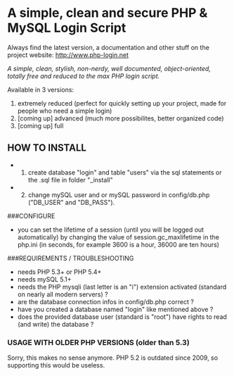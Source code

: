 # A simple, clean and secure PHP & MySQL Login Script #

Always find the latest version, a documentation and other stuff on the project website:
http://www.php-login.net

*A simple, clean, stylish, non-nerdy, well documented, object-oriented, totally free and reduced to the max PHP login script.*

Available in 3 versions: 

1. extremely reduced (perfect for quickly setting up your project, made for people who need a simple login)
2. [coming up] advanced (much more possibilites, better organized code)
3. [coming up] full

## HOW TO INSTALL ##

* 1. create database "login" and table "users" via the sql statements or the .sql file in folder "_install"
* 2. change mySQL user and or mySQL password in config/db.php ("DB_USER" and "DB_PASS").

###CONFIGURE

* you can set the lifetime of a session (until you will be logged out automatically) by changing the value of session.gc_maxlifetime in the php.ini (in seconds, for example 3600 is a hour, 36000 are ten hours)

###REQUIREMENTS / TROUBLESHOOTING

* needs PHP 5.3+ or PHP 5.4+
* needs mySQL 5.1+
* needs the PHP mysqli (last letter is an "i") extension activated (standard on nearly all modern servers) ?
* are the database connection infos in config/db.php correct ?
* have you created a database named "login" like mentioned above ?
* does the provided database user (standard is "root") have rights to read (and write) the database ?

### USAGE WITH OLDER PHP VERSIONS (older than 5.3)

Sorry, this makes no sense anymore. PHP 5.2 is outdated since 2009, so supporting this would be useless.